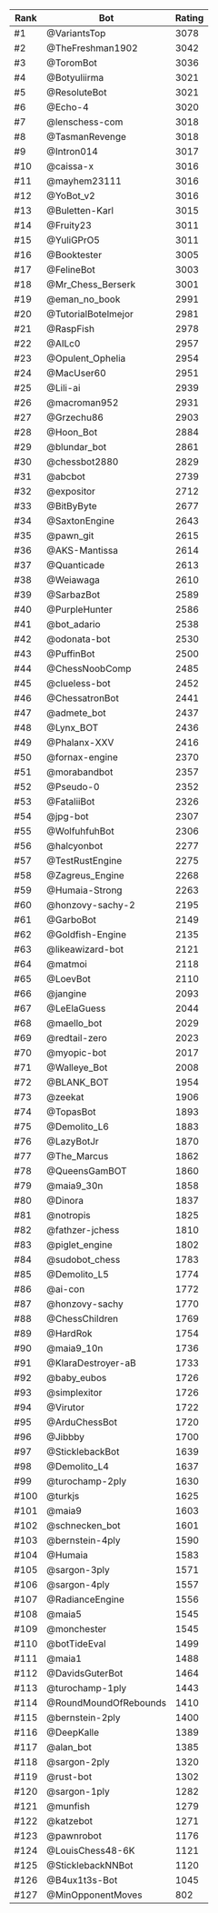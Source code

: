 Rank|Bot|Rating
---|---|---
#1|@VariantsTop|3078
#2|@TheFreshman1902|3042
#3|@ToromBot|3036
#4|@Botyuliirma|3021
#5|@ResoluteBot|3021
#6|@Echo-4|3020
#7|@lenschess-com|3018
#8|@TasmanRevenge|3018
#9|@Intron014|3017
#10|@caissa-x|3016
#11|@mayhem23111|3016
#12|@YoBot_v2|3016
#13|@Buletten-Karl|3015
#14|@Fruity23|3011
#15|@YuliGPrO5|3011
#16|@Booktester|3005
#17|@FelineBot|3003
#18|@Mr_Chess_Berserk|3001
#19|@eman_no_book|2991
#20|@TutorialBotelmejor|2981
#21|@RaspFish|2978
#22|@AILc0|2957
#23|@Opulent_Ophelia|2954
#24|@MacUser60|2951
#25|@Lili-ai|2939
#26|@macroman952|2931
#27|@Grzechu86|2903
#28|@Hoon_Bot|2884
#29|@blundar_bot|2861
#30|@chessbot2880|2829
#31|@abcbot|2739
#32|@expositor|2712
#33|@BitByByte|2677
#34|@SaxtonEngine|2643
#35|@pawn_git|2615
#36|@AKS-Mantissa|2614
#37|@Quanticade|2613
#38|@Weiawaga|2610
#39|@SarbazBot|2589
#40|@PurpleHunter|2586
#41|@bot_adario|2538
#42|@odonata-bot|2530
#43|@PuffinBot|2500
#44|@ChessNoobComp|2485
#45|@clueless-bot|2452
#46|@ChessatronBot|2441
#47|@admete_bot|2437
#48|@Lynx_BOT|2436
#49|@Phalanx-XXV|2416
#50|@fornax-engine|2370
#51|@morabandbot|2357
#52|@Pseudo-0|2352
#53|@FataliiBot|2326
#54|@jpg-bot|2307
#55|@WolfuhfuhBot|2306
#56|@halcyonbot|2277
#57|@TestRustEngine|2275
#58|@Zagreus_Engine|2268
#59|@Humaia-Strong|2263
#60|@honzovy-sachy-2|2195
#61|@GarboBot|2149
#62|@Goldfish-Engine|2135
#63|@likeawizard-bot|2121
#64|@matmoi|2118
#65|@LoevBot|2110
#66|@jangine|2093
#67|@LeElaGuess|2044
#68|@maello_bot|2029
#69|@redtail-zero|2023
#70|@myopic-bot|2017
#71|@Walleye_Bot|2008
#72|@BLANK_BOT|1954
#73|@zeekat|1906
#74|@TopasBot|1893
#75|@Demolito_L6|1883
#76|@LazyBotJr|1870
#77|@The_Marcus|1862
#78|@QueensGamBOT|1860
#79|@maia9_30n|1858
#80|@Dinora|1837
#81|@notropis|1825
#82|@fathzer-jchess|1810
#83|@piglet_engine|1802
#84|@sudobot_chess|1783
#85|@Demolito_L5|1774
#86|@ai-con|1772
#87|@honzovy-sachy|1770
#88|@ChessChildren|1769
#89|@HardRok|1754
#90|@maia9_10n|1736
#91|@KlaraDestroyer-aB|1733
#92|@baby_eubos|1726
#93|@simplexitor|1726
#94|@Virutor|1722
#95|@ArduChessBot|1720
#96|@Jibbby|1700
#97|@SticklebackBot|1639
#98|@Demolito_L4|1637
#99|@turochamp-2ply|1630
#100|@turkjs|1625
#101|@maia9|1603
#102|@schnecken_bot|1601
#103|@bernstein-4ply|1590
#104|@Humaia|1583
#105|@sargon-3ply|1571
#106|@sargon-4ply|1557
#107|@RadianceEngine|1556
#108|@maia5|1545
#109|@monchester|1545
#110|@botTideEval|1499
#111|@maia1|1488
#112|@DavidsGuterBot|1464
#113|@turochamp-1ply|1443
#114|@RoundMoundOfRebounds|1410
#115|@bernstein-2ply|1400
#116|@DeepKalle|1389
#117|@alan_bot|1385
#118|@sargon-2ply|1320
#119|@rust-bot|1302
#120|@sargon-1ply|1282
#121|@munfish|1279
#122|@katzebot|1271
#123|@pawnrobot|1176
#124|@LouisChess48-6K|1121
#125|@SticklebackNNBot|1120
#126|@B4ux1t3s-Bot|1045
#127|@MinOpponentMoves|802
